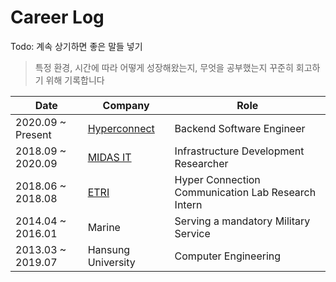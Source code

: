 # Career Log


Todo: 계속 상기하면 좋은 말들 넣기

> 특정 환경, 시간에 따라 어떻게 성장해왔는지, 무엇을 공부했는지 꾸준히 회고하기 위해 기록합니다

| Date  | Company | Role |
|---|---|---|
| 2020.09 ~ Present  | [Hyperconnect](https://github.com/wnsgml972/hyperconnect_log)  | Backend Software Engineer |
| 2018.09 ~ 2020.09  | [MIDAS IT](https://github.com/wnsgml972/midas_log)  | Infrastructure Development Researcher |
| 2018.06 ~ 2018.08  | [ETRI](https://www.slideshare.net/JUNHEEKIM27/etri-retrospect)  | Hyper Connection Communication Lab Research Intern |
| 2014.04 ~ 2016.01  | Marine  | Serving a mandatory Military Service |
| 2013.03 ~ 2019.07  | Hansung University  | Computer Engineering |
